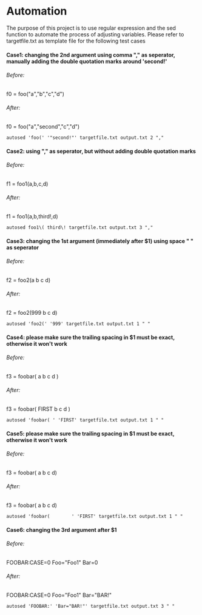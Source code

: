 # Automation
The purpose of this project is to use regular expression and the sed function to automate the process of adjusting variables. Please refer to targetfile.txt as template file for the following test cases  

#### Case1: changing the 2nd argument using comma "," as seperator, manually adding the double quotation marks around 'second!'  
###### Before:  
f0 = foo("a","b","c","d")  
###### After:  
f0 = foo("a","second","c","d")  
```
autosed 'foo(' '"second!"' targetfile.txt output.txt 2 ","
```

#### Case2: using "," as seperator, but without adding double quotation marks  
###### Before:  
f1 = foo1(a,b,c,d)  
###### After:  
f1 = foo1(a,b,third!,d)
```
autosed foo1\( third\! targetfile.txt output.txt 3 ","
```

#### Case3: changing the 1st argument (immediately after $1) using space " " as seperator
###### Before:  
f2 = foo2(a b c d)  
###### After:  
f2 = foo2(999 b c d)  
```
autosed 'foo2(' '999' targetfile.txt output.txt 1 " "
```

#### Case4: please make sure the trailing spacing in $1 must be exact, otherwise it won't work
###### Before:  
f3 = foobar( a b c d )
###### After: 		
f3 = foobar( FIRST b c d )
```
autosed 'foobar( ' 'FIRST' targetfile.txt output.txt 1 " "
```

#### Case5: please make sure the trailing spacing in $1 must be exact, otherwise it won't work
###### Before:  
f3 = foobar( a b c d)
###### After: 		
f3 = foobar( a b c d)
```
autosed 'foobar(        ' 'FIRST' targetfile.txt output.txt 1 " "
```

#### Case6: changing the 3rd argument after $1
###### Before:  
FOOBAR:CASE=0 Foo="Foo1" Bar=0
###### After: 		
FOOBAR:CASE=0 Foo="Foo1" Bar="BAR!"
```
autosed 'FOOBAR:' 'Bar="BAR!"' targetfile.txt output.txt 3 " "
```